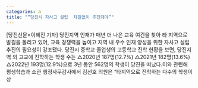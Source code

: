 ```yaml
---
categories: a
title: "“당진시 자사고 설립  차질없이 추진돼야”"
---
```

[당진신문=이혜진 기자] 당진지역 인재가 매년 더 나은 교육 여건을 찾아 타 지역으로 발길을 돌리고 있어, 교육 경쟁력을 높이고 지역 내 우수 인재 양성을 위한 자사고 설립 추진의 필요성이 강조됐다. 당진시 중학교 졸업생의 고등학교 진학 현황을 보면, 당진지역 외 고교에 진학하는 학생 수는 △2020년 187명(12.7%) △2021년 182명(13.6%) △2022년 193명(12.9%)으로 3년 동안 562명의 학생이 당진을 떠났다.이와 관련해 평생학습과 소관 행정사무감사에서 김선호 의원은 “타지역으로 진학하는 다수의 학생이 상